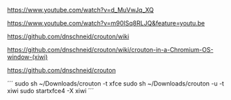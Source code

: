 https://www.youtube.com/watch?v=d_MuVwJq_XQ

https://www.youtube.com/watch?v=m90ISq8RLJQ&feature=youtu.be

https://github.com/dnschneid/crouton/wiki

https://github.com/dnschneid/crouton/wiki/crouton-in-a-Chromium-OS-window-(xiwi)

https://github.com/dnschneid/crouton

´´´
sudo sh ~/Downloads/crouton -t xfce
sudo sh ~/Downloads/crouton -u -t xiwi
sudo startxfce4 -X xiwi
´´´
